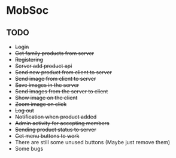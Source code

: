 # MobSoc

## TODO
* ~~Login~~
* ~~Get family products from server~~
* ~~Registering~~
* ~~Server add product api~~
* ~~Send new product from client to server~~
* ~~Send image from client to server~~
* ~~Save images in the server~~
* ~~Send images from the server to client~~
* ~~Show image on the client~~
* ~~Zoom image on click~~
* ~~Log out~~
* ~~Notification when product added~~
* ~~Admin activity for accepting members~~
* ~~Sending product status to server~~
* ~~Get menu buttons to work~~
* There are still some unused buttons (Maybe just remove them)
* Some bugs